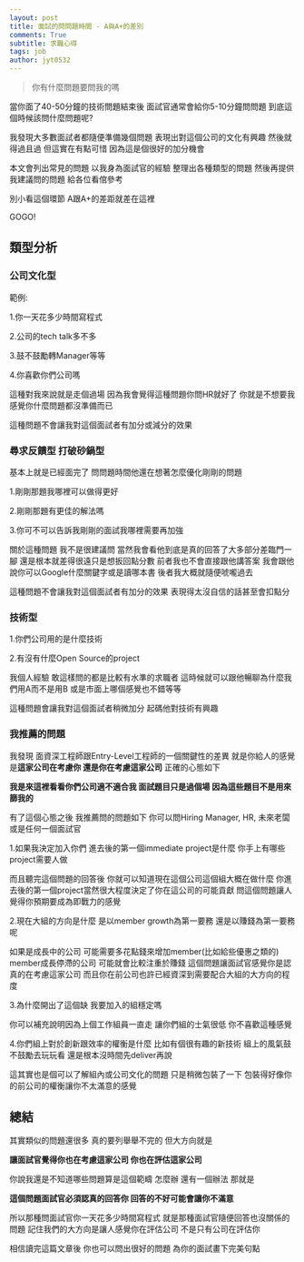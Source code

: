 ```yaml
---
layout: post
title: 面試的問問題時間 - A與A+的差別
comments: True 
subtitle: 求職心得
tags: job
author: jyt0532
---
```


> 你有什麼問題要問我的嗎

當你面了40-50分鐘的技術問題結束後 面試官通常會給你5-10分鐘問問題 到底這個時候該問什麼問題呢?

我發現大多數面試者都隨便準備幾個問題 表現出對這個公司的文化有興趣 然後就得過且過 但這實在有點可惜 因為這是個很好的加分機會

本文會列出常見的問題 以我身為面試官的經驗 整理出各種類型的問題 然後再提供我建議問的問題 給各位看倌參考

別小看這個環節 A跟A+的差距就差在這裡

GOGO!

## 類型分析

### 公司文化型

範例:

1.你一天花多少時間寫程式 

2.公司的tech talk多不多 

3.鼓不鼓勵轉Manager等等 

4.你喜歡你們公司嗎

這種對我來說就是走個過場 因為我會覺得這種問題你問HR就好了 你就是不想要我感覺你什麼問題都沒準備而已

這種問題不會讓我對這個面試者有加分或減分的效果

### 尋求反饋型 打破砂鍋型

基本上就是已經面完了 問問題時間他還在想著怎麼優化剛剛的問題 

1.剛剛那題我哪裡可以做得更好 

2.剛剛那題有更佳的解法嗎 

3.你可不可以告訴我剛剛的面試我哪裡需要再加強

關於這種問題 我不是很建議問 當然我會看他到底是真的回答了大多部分差臨門一腳 還是根本就差得很遠只是想扳回點分數 前者我也不會直接跟他講答案 我會跟他說你可以Google什麼關鍵字或是讀哪本書 後者我大概就隨便唬嚨過去

這種問題不會讓我對這個面試者有加分的效果 表現得太沒自信的話甚至會扣點分

### 技術型

1.你們公司用的是什麼技術 

2.有沒有什麼Open Source的project

我個人經驗 敢這樣問的都是比較有水準的求職者 這時候就可以跟他暢聊為什麼我們用A而不是用B 或是市面上哪個感覺也不錯等等

這種問題會讓我對這個面試者稍微加分 起碼他對技術有興趣

### 我推薦的問題

我發現 面資深工程師跟Entry-Level工程師的一個關鍵性的差異 就是你給人的感覺 是**這家公司在考慮你 還是你在考慮這家公司** 正確的心態如下 

**我是來這裡看看你們公司適不適合我 面試題目只是過個場 因為這些題目不是用來篩我的**

有了這個心態之後 我推薦問的問題如下 你可以問Hiring Manager, HR, 未來老闆或是任何一個面試官

1.如果我決定加入你們 進去後的第一個immediate project是什麼 你手上有哪些project需要人做

而且聽完這個問題的回答後 你就可以知道現在這個公司這個組大概在做什麼 你進去後的第一個project當然很大程度決定了你在這公司的可能貢獻 問這個問題讓人覺得你預期要成為即戰力的感覺

2.現在大組的方向是什麼 是以member growth為第一要務 還是以賺錢為第一要務呢

如果是成長中的公司 可能需要多花點錢來增加member(比如給些優惠之類的) member成長停滯的公司 可能就會比較注重於賺錢 這個問題讓面試官感覺你是認真的在考慮這家公司 而且你在前公司也許已經資深到需要配合大組的大方向的程度

3.為什麼開出了這個缺 我要加入的組穩定嗎

你可以補充說明因為上個工作組員一直走 讓你們組的士氣很低 你不喜歡這種感覺 

4.你們組上對於創新跟效率的權衡是什麼 比如有個很有趣的新技術 組上的風氣鼓不鼓勵去玩玩看 還是根本沒時間先deliver再說

這其實也是個可以了解組內或公司文化的問題 只是稍微包裝了一下 包裝得好像你的前公司的權衡讓你不太滿意的感覺


## 總結

其實類似的問題還很多 真的要列舉舉不完的 但大方向就是

**讓面試官覺得你也在考慮這家公司 你也在評估這家公司**

你說我還是不知道哪些問題算是這個範疇 怎麼辦 還有一個辦法 那就是

**這個問題面試官必須認真的回答你 回答的不好可能會讓你不滿意**

所以那種問面試官你一天花多少時間寫程式 就是那種面試官隨便回答也沒關係的問題
記住我們的大方向是讓人感覺你在評估公司 不是只有公司在評估你


相信讀完這篇文章後 你也可以問出很好的問題 為你的面試畫下完美句點
